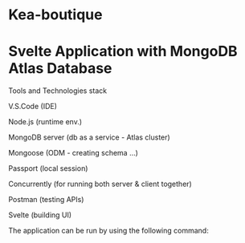 # Kea-boutique

# Svelte Application with MongoDB Atlas Database

Tools and Technologies stack


V.S.Code (IDE)

Node.js (runtime env.)

MongoDB server (db as a service - Atlas cluster)

Mongoose (ODM - creating schema ...)

Passport (local session)

Concurrently (for running both server & client together)

Postman (testing APIs)

Svelte (building UI)


The application can be run by using the following command: 

<npm run dev>